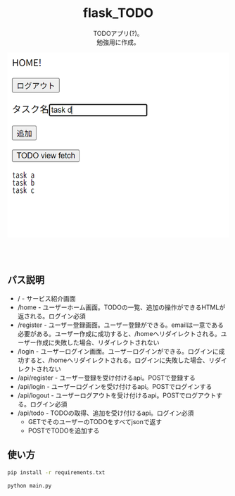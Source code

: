 <div align="center">

# flask_TODO

TODOアプリ(?)。       
勉強用に作成。   

![img](img/img1.png)    

<br>
<br>
</div>

## パス説明
- / - サービス紹介画面
- /home - ユーザーホーム画面。TODOの一覧、追加の操作ができるHTMLが返される。ログイン必須
- /register - ユーザー登録画面。ユーザー登録ができる。emailは一意である必要がある。ユーザー作成に成功すると、/homeへリダイレクトされる。ユーザー作成に失敗した場合、リダイレクトされない
- /login - ユーザーログイン画面。ユーザーログインができる。ログインに成功すると、/homeへリダイレクトされる。ログインに失敗した場合、リダイレクトされない
- /api/register - ユーザー登録を受け付けるapi。POSTで登録する
- /api/login - ユーザーログインを受け付けるapi。POSTでログインする
- /api/logout - ユーザーログアウトを受け付けるapi。POSTでログアウトする。ログイン必須
- /api/todo - TODOの取得、追加を受け付けるapi。ログイン必須
  - GETでそのユーザーのTODOをすべてjsonで返す
  - POSTでTODOを追加する

## 使い方
```bash
pip install -r requirements.txt
```

```bash
python main.py
```
